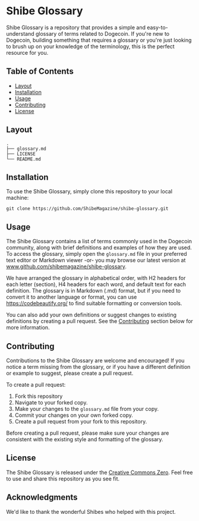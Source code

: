 Shibe Glossary
==============

Shibe Glossary is a repository that provides a simple and easy-to-understand glossary of terms related to Dogecoin. If you're new to Dogecoin, building something that requires a glossary or you're just looking to brush up on your knowledge of the terminology, this is the perfect resource for you.

Table of Contents
-----------------

*   [Layout](#directory-layout)
*   [Installation](#installation)
*   [Usage](#usage)
*   [Contributing](#contributing)
*   [License](#license)

Layout
------
    .
    ├── glossary.md
    ├── LICENSE
    └── README.md

Installation
------------

To use the Shibe Glossary, simply clone this repository to your local machine:

`git clone https://github.com/ShibeMagazine/shibe-glossary.git`

Usage
-----

The Shibe Glossary contains a list of terms commonly used in the Dogecoin community, along with brief definitions and examples of how they are used. To access the glossary, simply open the `glossary.md` file in your preferred text editor or Markdown viewer -or- you may browse our latest version at www.github.com/shibemagazine/shibe-glossary.

We have arranged the glossary in alphabetical order, with H2 headers for each letter (section), H4 headers for each word, and default text for each definition. The glossary is in Markdown (.md) format, but if you need to convert it to another language or format, you can use https://codebeautify.org/ to find suitable formatting or conversion tools.

You can also add your own definitions or suggest changes to existing definitions by creating a pull request. See the [Contributing](#contributing) section below for more information.

Contributing
------------

Contributions to the Shibe Glossary are welcome and encouraged! If you notice a term missing from the glossary, or if you have a different definition or example to suggest, please create a pull request.

To create a pull request:

1.  Fork this repository
2.  Navigate to your forked copy. 
3.  Make your changes to the `glossary.md` file from your copy.
4.  Commit your changes on your own forked copy.
5.  Create a pull request from your fork to this repository.

Before creating a pull request, please make sure your changes are consistent with the existing style and formatting of the glossary.

License
-------

The Shibe Glossary is released under the [Creative Commons Zero](LICENSE.md). Feel free to use and share this repository as you see fit.

Acknowledgments
---------------

We'd like to thank the wonderful Shibes who helped with this project.
